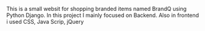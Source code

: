 This is a small websit for shopping branded items named BrandQ using Python Django. In this project I mainly focused on Backend. Also in frontend i used CSS, Java Scrip, jQuery

